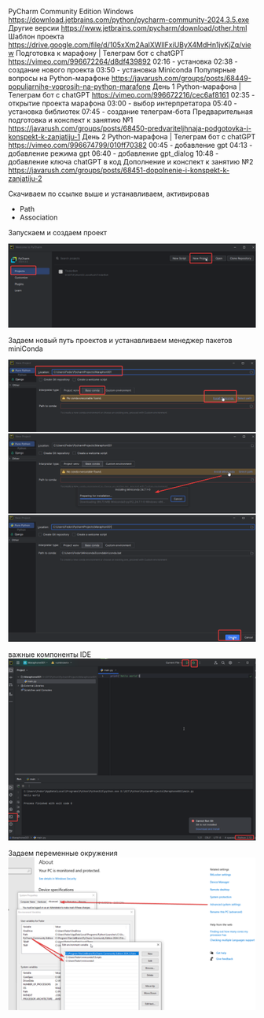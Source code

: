 PyCharm Community Edition Windows
https://download.jetbrains.com/python/pycharm-community-2024.3.5.exe
Другие версии 
https://www.jetbrains.com/pycharm/download/other.html
Шаблон проекта
https://drive.google.com/file/d/105xXm2AalXWllFxiUByX4MdHn1jvKjZq/view
Подготовка к марафону | Телеграм бот с chatGPT
https://vimeo.com/996672264/d8df439892
02:16 - установка
02:38 - создание нового проекта
03:50 - установка Miniconda
Популярные вопросы на Python-марафоне
https://javarush.com/groups/posts/68449-populjarnihe-voprosih-na-python-marafone
День 1 Python-марафона | Телеграм бот с chatGPT
https://vimeo.com/996672216/cec6af8161
02:35 - открытие проекта марафона
03:00 - выбор интерпретатора
05:40 - установка библиотек
07:45 - создание телеграм-бота
Предварительная подготовка и конспект к занятию №1
https://javarush.com/groups/posts/68450-predvariteljhnaja-podgotovka-i-konspekt-k-zanjatiju-1
День 2 Python-марафона | Телеграм бот с chatGPT
https://vimeo.com/996674799/010ff70382
00:45 - добавление gpt
04:13 - добавление режима gpt
06:40 - добавление gpt_dialog
10:48 - добавление ключа chatGPT  в код
Дополнение и конспект к занятию №2
https://javarush.com/groups/posts/68451-dopolnenie-i-konspekt-k-zanjatiju-2

Скачиваем по ссылке выше и устанавливаем, активировав 
- Path
- Association

Запускаем и создаем проект

![](../_pictures/image_20250325172747.png)

Задаем новый путь проектов и устанавливаем менеджер пакетов miniConda

![](../_pictures/image_20250325173342.png)
![](../_pictures/image_20250325173426.png)
![](../_pictures/image_20250325173549.png)

важные компоненты IDE
![](../_pictures/image_20250325175318.png)

Задаем переменные окружения
![](../_pictures/image_20250325185204.png)
